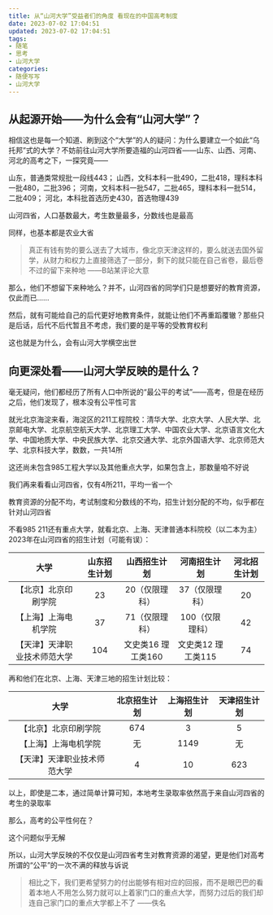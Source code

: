 ```yaml
---
title: 从“山河大学”受益者们的角度 看现在的中国高考制度
date: 2023-07-02 17:04:51
updated: 2023-07-02 17:04:51
tags:
- 随笔
- 思考
- 山河大学
categories: 
- 随便写写
- 山河大学
---
```

## 从起源开始——为什么会有“山河大学”？

相信这也是每一个知道、刷到这个“大学”的人的疑问：为什么要建立一个如此“乌托邦”式的大学？不妨前往山河大学所要造福的山河四省——山东、山西、河南、河北的高考之下，一探究竟——

山东，普通类常规批一段线443；
山西，文科本科一批490，二批418，理科本科一批480，二批396；
河南，文科本科一批547，二批465，理科本科一批514，二批409；
河北，本科批首选历史430，首选物理439

山河四省，人口基数最大，考生数量最多，分数线也是最高

同样，也基本都是农业大省

> 真正有钱有势的要么送去了大城市，像北京天津这样的，要么就送去国外留学，从财力和权力上直接筛选了一部分，剩下的就只能在自己省卷，最后卷不过的留下来种地
> ——B站某评论大意

那么，他们不想留下来种地么？并不，山河四省的同学们只是想要好的教育资源，仅此而已……

然后，就有可能给自己的后代更好地教育条件，就能让他们不再重蹈覆辙？那些只是后话，后代不后代暂且不考虑，我们要的是平等的受教育权利

这也就是为什么，会有山河大学横空出世

## 向更深处看——山河大学反映的是什么？

毫无疑问，他们都经历了所有人口中所说的“最公平的考试”——高考，但是在经历之后，他们发现了，根本没有公平性可言

就光北京海淀来看，海淀区的211工程院校：清华大学、北京大学、人民大学、北京邮电大学、北京航空航天大学、北京理工大学、中国农业大学、北京语言文化大学、中国地质大学、中央民族大学、北京交通大学、北京外国语大学、北京师范大学、北京科技大学，数数，一共14所

这还尚未包含985工程大学以及其他重点大学，如果包含上，那数量咱不好说

我们再来看看山河四省，仅有4所211，平均一省一个

教育资源的分配不均，考试制度和分数线的不均，招生计划分配的不均，似乎都在针对山河四省

不看985 211还有重点大学，就看北京、上海、天津普通本科院校（以二本为主）2023年在山河四省的招生计划（可能有误）：

|  大学  |  山东招生计划  |   山西招生计划  |  河南招生计划  |  河北招生计划  |
|:-------:|     :-------:      |      :-------:      |      :-------:      |      :-------:      |
| 【北京】北京印刷学院 | 23 | 20（仅限理科） | 37（仅限理科） | 20 |
| 【上海】上海电机学院 | 37 | 71（仅限理科） | 100（仅限理科） | 42 |
| 【天津】天津职业技术师范大学 | 104 | 文史类16 理工类160 | 文史类12 理工类115 | 74 |

再和他们在北京、上海、天津三地的招生计划比较：

|  大学  |  北京招生计划  |   上海招生计划  |  天津招生计划  |
|:-------:|     :-------:      |      :-------:      |      :-------:      |
| 【北京】北京印刷学院 | 674 | 3 | 5 |
| 【上海】上海电机学院 | 无 | 1149 | 无 |
| 【天津】天津职业技术师范大学 | 4 | 10 | 623 |

以上，即使是二本，通过简单计算可知，本地考生录取率依然高于来自山河四省的考生的录取率

那么，高考的公平性何在？

这个问题似乎无解

所以，山河大学反映的不仅仅是山河四省考生对教育资源的渴望，更是他们对高考所谓的“公平”的一次不满的释放与诉说

> 相比之下，我们更希望努力的付出能够有相对应的回报，而不是眼巴巴的看着本地人不用怎么努力就可以上着家门口的重点大学，而努力过后的我们却连自己家门口的重点大学都上不了
> ——佚名
